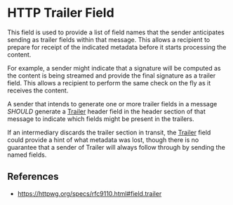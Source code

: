 # HTTP Trailer Field

This field is used to provide a list of field names that the sender anticipates sending as trailer fields within that message. This allows a recipient to prepare for receipt of the indicated metadata before it starts processing the content.

For example, a sender might indicate that a signature will be computed as the content is being streamed and provide the final signature as a trailer field. This allows a recipient to perform the same check on the fly as it receives the content.

A sender that intends to generate one or more trailer fields in a message _SHOULD_ generate a [Trailer](https://httpwg.org/specs/rfc9110.html#field.trailer) header field in the header section of that message to indicate which fields might be present in the trailers.

If an intermediary discards the trailer section in transit, the [Trailer](https://httpwg.org/specs/rfc9110.html#field.trailer) field could provide a hint of what metadata was lost, though there is no guarantee that a sender of Trailer will always follow through by sending the named fields.

## References

- https://httpwg.org/specs/rfc9110.html#field.trailer
